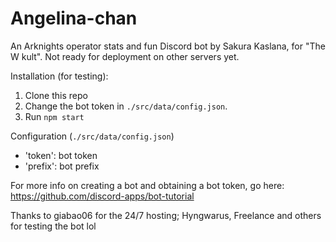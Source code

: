# Angelina-chan

An Arknights operator stats and fun Discord bot by Sakura Kaslana, for "The W kult". Not ready for deployment on other servers yet.

Installation (for testing):
1. Clone this repo
2. Change the bot token in `./src/data/config.json`.
3. Run `npm start`

Configuration (`./src/data/config.json`)
- 'token': bot token
- 'prefix': bot prefix

For more info on creating a bot and obtaining a bot token, go here: https://github.com/discord-apps/bot-tutorial

Thanks to giabao06 for the 24/7 hosting; Hyngwarus, Freelance and others for testing the bot lol
